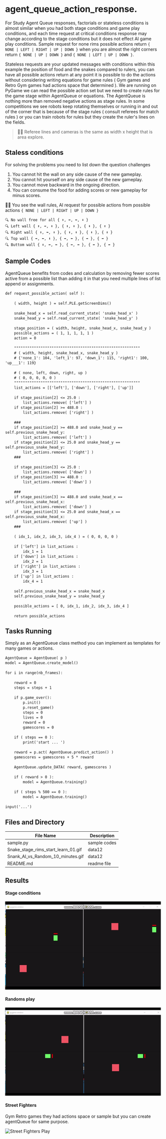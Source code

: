 # agent_queue_action_response.

For Study Agent Queue responses, factorials or stateless conditions is almost similar when you had both stage conditions and game play conditions, and each time request at critical conditions response may change according to the stage conditions but it does not effect AI game play conditions. Sample request for none rims possible actions return ```{ NONE | LEFT | RIGHT | UP | DOWN }``` when you are almost the right corners return ```{ NONE | UP | DOWN }``` and ```{ NONE | LEFT | UP | DOWN }```.

Stateless requests are your updated messages with conditions within this example the position of food and the snakes compared to rulers, you can have all possible actions return at any point it is possible to do the actions without considering writing equations for game rules ( Gym games and Retro Gym games had actions space that determined ). We are running on PyGame we can read the possible action set but we need to create rules for the game stage within AgentQueue or equations. The AgentQueue is nothing more than removed negative actions as stage rules. In some competitions we see robots keep rotating themselves or running in and out of the corner that is because of the stage rules ( consult referees for match rules ) or you can train robots for rules but they create the ruler's lines on the fields.
> 👧💬 Referee lines and cameras is the same as width x height that is area explore.

## Staless conditions ##

For solving the problems you need to list down the question challenges 
1. You cannot hit the wall on any side cause of the new gameplay. 
2. You cannot hit yourself on any side cause of the new gameplay.
3. You cannot move backward in the ongoing direction.
4. You can consume the food for adding scores or new gameplay for minus scores.

🧸💬 You see the wall rules, AI request for possible actions from possible actions ```{ NONE | LEFT | RIGHT | UP | DOWN }```
```
🔍 No wall free for all { ⬆️, ➡️, ⬅️, ⬇️ }
🔍 Left wall { ⬆️, ➡️, ⬇️ }, { ⬆️, ⬇️ }, { ⬇️ }, { ⬆️ }
🔍 Right wall { ⬆️, ⬅️, ⬇️ }, { ⬆️, ⬇️ }, { ⬇️ }, { ⬆️ }
🔍 Top wall { ➡️, ⬅️, ⬇️ }, { ➡️, ⬅️ }, { ➡️ }, { ➡️ }
🔍 Buttom wall { ⬆️, ➡️, ⬅️ }, { ➡️, ⬅️ }, { ➡️ }, { ➡️ }
```

## Sample Codes ##

AgentQueue benefits from codes and calculation by removing fewer scores active from a possible list than adding it in that you need multiple lines of list append or assignments.

```
def request_possible_action( self ):
	
    ( width, height ) = self.PLE.getScreenDims()
		
    snake_head_x = self.read_current_state( 'snake_head_x' )
    snake_head_y = self.read_current_state( 'snake_head_y' )
		
    stage_position = ( width, height, snake_head_x, snake_head_y )
    possible_actions = ( 1, 1, 1, 1, 1 )
    action = 0
		
    """""""""""""""""""""""""""""""""""""""""""""""""""""""""
    # ( width, height, snake_head_x, snake_head_y )
    # {'none_1': 104, 'left_1': 97, 'down_1': 115, 'right1': 100, 'up___1': 119}
		
    # ( none, left, down, right, up )
    # ( 0, 0, 0, 0, 0 )
    """""""""""""""""""""""""""""""""""""""""""""""""""""""""
    list_actions = [['left'], ['down'], ['right'], ['up']]
		
    if stage_position[2] <= 25.0 : 
        list_actions.remove( ['left'] )
    if stage_position[2] >= 488.0 : 
        list_actions.remove( ['right'] )
		
    ###
    if stage_position[2] >= 488.0 and snake_head_y == self.previous_snake_head_y: 
        list_actions.remove( ['left'] )
    if stage_position[2] <= 25.0 and snake_head_y == self.previous_snake_head_y: 
        list_actions.remove( ['right'] )
    ###

    if stage_position[3] <= 25.0 : 
        list_actions.remove( ['down'] )
    if stage_position[3] >= 488.0 : 
        list_actions.remove( ['down'] )
			
    ###
    if stage_position[3] >= 488.0 and snake_head_x == self.previous_snake_head_x: 
        list_actions.remove( ['down'] )
    if stage_position[3] <= 25.0 and snake_head_x == self.previous_snake_head_x: 
        list_actions.remove( ['up'] )
    ###

    ( idx_1, idx_2, idx_3, idx_4 ) = ( 0, 0, 0, 0 )
    
    if ['left'] in list_actions :
        idx_1 = 1
    if ['down'] in list_actions :
        idx_2 = 1
    if ['right'] in list_actions :
        idx_3 = 1
    if ['up'] in list_actions :
        idx_4 = 1
		
    self.previous_snake_head_x = snake_head_x
    self.previous_snake_head_y = snake_head_y
	
    possible_actions = [ 0, idx_1, idx_2, idx_3, idx_4 ]
	
    return possible_actions
```

## Tasks Running ##

Simply as an AgentQueue class method you can implement as templates for many games or actions.

```
AgentQueue = AgentQueue( p )
model = AgentQueue.create_model()

for i in range(nb_frames):
	
    reward = 0
    steps = steps + 1
	
    if p.game_over():
        p.init()
        p.reset_game()
        steps = 0
        lives = 0
        reward = 0
        gamescores = 0
		
    if ( steps == 0 ):
        print('start ... ')

    reward = p.act( AgentQueue.predict_action() )
    gamescores = gamescores + 5 * reward
	
    AgentQueue.update_DATA( reward, gamescores )
	
    if ( reward > 0 ):
        model = AgentQueue.training()
		
    if ( steps % 500 == 0 ):
        model = AgentQueue.training()
		
input('...')
```

## Files and Directory ##

| File Name | Description |
--- | --- |
| sample.py | sample codes |
| Snake_stage_rims_start_learn_01.gif |data12|
| Snank_AI_vs_Random_10_minutes.gif |data12|
| README.md | readme file |

## Results ##

#### Stage conditions ####

![Stage conditions](https://github.com/jkaewprateep/agent_queue_action_response./blob/main/Snake_stage_rims_start_learn_01.gif "Stage conditions")

#### Randoms play ####

![Play](https://github.com/jkaewprateep/agent_queue_action_response./blob/main/Snank_AI_vs_Random_10_minutes.gif "Play")

#### Street Fighters ####

Gym Retro games they had actions space or sample but you can create agentQueue for same purpose.

![Street Fighters Play](
https://github.com/jkaewprateep/agent_queue_action_response./blob/main/Street%20Fighters%20as%20sample.gif "Street Fighters Play")
